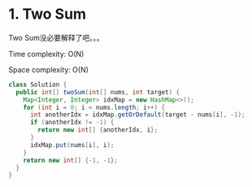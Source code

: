 # 1. Two Sum

Two Sum没必要解释了吧。。。

Time complexity: O(N)

Space complexity: O(N)

```java
class Solution {
  public int[] twoSum(int[] nums, int target) {
    Map<Integer, Integer> idxMap = new HashMap<>();
    for (int i = 0; i < nums.length; i++) {
      int anotherIdx = idxMap.getOrDefault(target - nums[i], -1);
      if (anotherIdx != -1) {
        return new int[] {anotherIdx, i};
      }
      idxMap.put(nums[i], i);
    }
    return new int[] {-1, -1};
  }
}
```